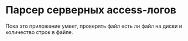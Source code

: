 # Парсер серверных access-логов

Пока это приложение умеет, проверять файл есть ли файл на диски и количество строк в файле.